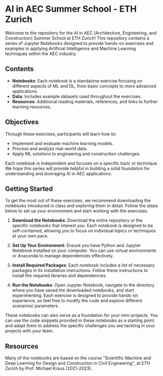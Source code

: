 
# AI in AEC Summer School - ETH Zurich

Welcome to the repository for the AI in AEC (Architecture, Engineering, and Construction) Summer School at ETH Zurich! This repository contains a series of Jupyter Notebooks designed to provide hands-on exercises and examples in applying Artificial Intelligence and Machine Learning techniques within the AEC industry. 

## Contents

- **Notebooks**: Each notebook is a standalone exercise focusing on different aspects of ML and DL, from basic concepts to more advanced applications.
- **Data**: Includes example datasets used throughout the exercises.
- **Resources**: Additional reading materials, references, and links to further learning resources.

## Objectives

Through these exercises, participants will learn how to:

- Implement and evaluate machine learning models.
- Process and analyze real-world data.
- Apply ML solutions to engineering and construction challenges.

Each notebook is independent and focuses on a specific topic or technique. We hope this series will provide helpful in building a solid foundation for understanding and leveraging AI in AEC applications.


## Getting Started

To get the most out of these exercises, we recommend downloading the notebooks introduced in class and exploring them in detail. Follow the steps below to set up your environment and start working with the exercises:

1. **Download the Notebooks**: Download the entire repository or the specific notebooks that interest you. Each notebook is designed to be self-contained, allowing you to focus on individual topics or techniques at your own pace.

2. **Set Up Your Environment**: Ensure you have Python and Jupyter Notebook installed on your computer. You can use virtual environments or Anaconda to manage dependencies effectively.

3. **Install Required Packages**: Each notebook includes a list of necessary packages in its installation instructions. Follow these instructions to install the required libraries and dependencies.

4. **Run the Notebooks**: Open Jupyter Notebook, navigate to the directory where you have saved the downloaded notebooks, and start experimenting. Each exercise is designed to provide hands-on experience, so feel free to modify the code and explore different scenarios/ parameters.

These notebooks can also serve as a foundation for your mini-projects. You can use the code snippets provided in these notebooks as a starting point and adapt them to address the specific challenges you are tackling in your projects with your team.


## Resources

Many of the notebooks are based on the course "Scientific Machine and Deep Learning for Design and Construction in Civil Engineering", at ETH Zurich by Prof. Michael Kraus (2021-2023).


